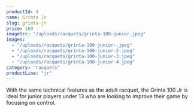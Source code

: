 ```yaml
---
productId: 4
name: Grinta Jr
slug: grinta-jr
price: 169
imageSrc: "/uploads/racquets/grinta-100-junior.jpeg"
images:
  - "/uploads/racquets/grinta-100-junior-.jpeg"
  - "/uploads/racquets/grinta-100-junior-2.jpeg"
  - "/uploads/racquets/grinta-100-junior-3.jpeg"
  - "/uploads/racquets/grinta-100-junior-4.jpeg"
category: "racquets"
productLine: "jr"
---
```


With the same technical features as the adult racquet, the Grinta 100 Jr is ideal for junior players under 13 who are looking to improve their game by focusing on control.
